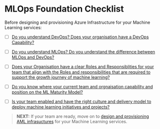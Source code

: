 # MLOps Foundation Checklist

Before designing and provisioning Azure Infrastructure for your Machine Learning services:

- [ ] [Do you understand DevOps? Does your organisation have a DevOps Capability?](./0-DevOpsOverview/README.md)

- [ ] [Do you understand MLOps? Do you understand the difference between MLOps and DevOps?](./1-MLOpsOverview/README.md)

- [ ] [Does your Organisation have a clear Roles and Responsiblities for your team that align with the Roles and responsibilities that are required to support the growth journey of machine learning?](./2-SkillsRolesAndResponsibilities/README.md/#skills-roles--responsibilities)

- [ ] [Do you know where your current team and orgnaisation capability and position on the ML Maturity Model?](./1-MLOpsOverview/2-MLOpsMaturityModel.md#maturity-model)

- [ ] [Is your team enabled and have the right culture and delivery model to deploy machine learning initiatives and projects?](./2-SkillsRolesAndResponsibilities/1-AdoptingDSProcess.md)

> **NEXT:** If your team are ready, move on to [design and provisioning AML infrasuctures](../2-Design/README.md) for your Machine Learning services. 